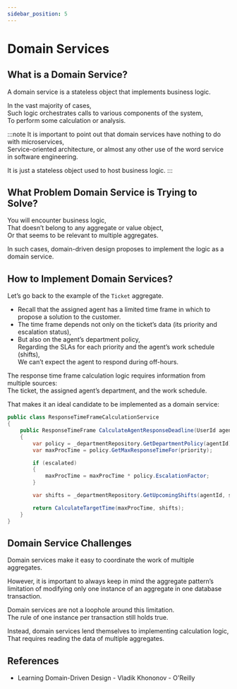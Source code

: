 ```yaml
---
sidebar_position: 5
---
```


# Domain Services

## What is a Domain Service?

A domain service is a stateless object that implements business logic.

In the vast majority of cases,  
Such logic orchestrates calls to various components of the system,  
To perform some calculation or analysis.

:::note
It is important to point out that domain services have nothing to do with microservices,  
Service-oriented architecture, or almost any other use of the word service in software engineering.

It is just a stateless object used to host business logic.
:::

## What Problem Domain Service is Trying to Solve?

You will encounter business logic,  
That doesn’t belong to any aggregate or value object,  
Or that seems to be relevant to multiple aggregates.

In such cases, domain-driven design proposes to implement the logic as a domain service.

## How to Implement Domain Services?

Let’s go back to the example of the `Ticket` aggregate.

- Recall that the assigned agent has a limited time frame in which to propose a solution to the customer.
- The time frame depends not only on the ticket’s data (its priority and escalation status),
- But also on the agent’s department policy,  
  Regarding the SLAs for each priority and the agent’s work schedule (shifts),  
  We can’t expect the agent to respond during off-hours.

The response time frame calculation logic requires information from multiple sources:  
The ticket, the assigned agent’s department, and the work schedule.

That makes it an ideal candidate to be implemented as a domain service:

```cs
public class ResponseTimeFrameCalculationService
{
    public ResponseTimeFrame CalculateAgentResponseDeadline(UserId agentId, Priority priority, bool escalated, DateTime startTime)
    {
        var policy = _departmentRepository.GetDepartmentPolicy(agentId);
        var maxProcTime = policy.GetMaxResponseTimeFor(priority);

        if (escalated)
        {
            maxProcTime = maxProcTime * policy.EscalationFactor;
        }

        var shifts = _departmentRepository.GetUpcomingShifts(agentId, startTime, startTime.Add(policy.MaxAgentResponseTime));

        return CalculateTargetTime(maxProcTime, shifts);
    }
}
```

## Domain Service Challenges

Domain services make it easy to coordinate the work of multiple aggregates.

However, it is important to always keep in mind the aggregate pattern’s limitation of modifying only one instance of an aggregate in one database transaction.

Domain services are not a loophole around this limitation.  
The rule of one instance per transaction still holds true.

Instead, domain services lend themselves to implementing calculation logic,  
That requires reading the data of multiple aggregates.

## References

- Learning Domain-Driven Design - Vladik Khononov - O'Reilly
